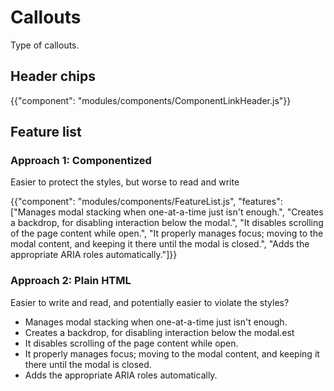 # Callouts

<p class="description">Type of callouts.</p>

## Header chips

{{"component": "modules/components/ComponentLinkHeader.js"}}

## Feature list

### Approach 1: Componentized

Easier to protect the styles, but worse to read and write

{{"component": "modules/components/FeatureList.js", "features": ["Manages modal stacking when one-at-a-time just isn't enough.", "Creates a backdrop, for disabling interaction below the modal.", "It disables scrolling of the page content while open.", "It properly manages focus; moving to the modal content, and keeping it there until the modal is closed.", "Adds the appropriate ARIA roles automatically."]}}

### Approach 2: Plain HTML

Easier to write and read, and potentially easier to violate the styles?

<ul class='feature-list'>
 <li>Manages modal stacking when one-at-a-time just isn't enough.</li>
 <li>Creates a backdrop, for disabling interaction below the modal.est</li>
 <li>It disables scrolling of the page content while open.</li>
 <li>It properly manages focus; moving to the modal content, and keeping it there until the modal is closed.</li>
 <li>Adds the appropriate ARIA roles automatically.</li>
</ul>
